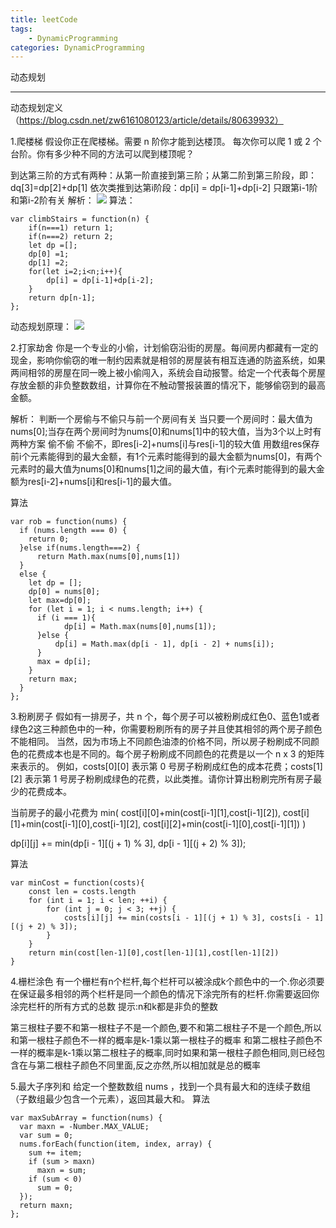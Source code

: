 ```yaml
---
title: leetCode
tags:
    - DynamicProgramming
categories: DynamicProgramming
---
```


动态规划

----------

动态规划定义（https://blog.csdn.net/zw6161080123/article/details/80639932）

1.爬楼梯
假设你正在爬楼梯。需要 n 阶你才能到达楼顶。
每次你可以爬 1 或 2 个台阶。你有多少种不同的方法可以爬到楼顶呢？
<!-- more -->
到达第三阶的方式有两种：从第一阶直接到第三阶；从第二阶到第三阶段，即：dq[3]=dp[2]+dp[1]
依次类推到达第i阶段：dp[i] = dp[i-1]+dp[i-2] 只跟第i-1阶和第i-2阶有关
解析：
![](/assets/climbStairs.png)
算法：
```
var climbStairs = function(n) {
    if(n===1) return 1;
    if(n===2) return 2;
    let dp =[];
    dp[0] =1;
    dp[1] =2;
    for(let i=2;i<n;i++){
        dp[i] = dp[i-1]+dp[i-2];
    }
    return dp[n-1];
};
```
动态规划原理：
![](/assets/clim.png)

2.打家劫舍
你是一个专业的小偷，计划偷窃沿街的房屋。每间房内都藏有一定的现金，影响你偷窃的唯一制约因素就是相邻的房屋装有相互连通的防盗系统，如果两间相邻的房屋在同一晚上被小偷闯入，系统会自动报警。给定一个代表每个房屋存放金额的非负整数数组，计算你在不触动警报装置的情况下，能够偷窃到的最高金额。

解析：
判断一个房偷与不偷只与前一个房间有关 当只要一个房间时：最大值为nums[0];当存在两个房间时为nums[0]和nums[1]中的较大值，当为3个以上时有两种方案 偷不偷 不偷不，即res[i-2]+nums[i]与res[i-1]的较大值
用数组res保存前i个元素能得到的最大金额，有1个元素时能得到的最大金额为nums[0]，有两个元素时的最大值为nums[0]和nums[1]之间的最大值，有i个元素时能得到的最大金额为res[i-2]+nums[i]和res[i-1]的最大值。

算法
```
var rob = function(nums) {
  if (nums.length === 0) {
    return 0;
  }else if(nums.length===2) {
      return Math.max(nums[0],nums[1])
  } 
  else {
    let dp = [];
    dp[0] = nums[0];
    let max=dp[0];
    for (let i = 1; i < nums.length; i++) {
      if (i === 1){
            dp[i] = Math.max(nums[0],nums[1]);
      }else {
          dp[i] = Math.max(dp[i - 1], dp[i - 2] + nums[i]);
      }
      max = dp[i];
    }
    return max;
  }
};
```
3.粉刷房子
假如有一排房子，共 n 个，每个房子可以被粉刷成红色0、蓝色1或者绿色2这三种颜色中的一种，你需要粉刷所有的房子并且使其相邻的两个房子颜色不能相同。
当然，因为市场上不同颜色油漆的价格不同，所以房子粉刷成不同颜色的花费成本也是不同的。每个房子粉刷成不同颜色的花费是以一个 n x 3 的矩阵来表示的。
例如，costs[0][0] 表示第 0 号房子粉刷成红色的成本花费；costs[1][2] 表示第 1 号房子粉刷成绿色的花费，以此类推。请你计算出粉刷完所有房子最少的花费成本。

当前房子的最小花费为 min( cost[i][0]+min(cost[i-1][1],cost[i-1][2]), 
                        cost[i][1]+min(cost[i-1][0],cost[i-1][2], 
                        cost[i][2]+min(cost[i-1][0],cost[i-1][1])
                    )

dp[i][j] += min(dp[i - 1][(j + 1) % 3], dp[i - 1][(j + 2) % 3]);

算法
```
var minCost = function(costs){
    const len = costs.length
    for (int i = 1; i < len; ++i) {
        for (int j = 0; j < 3; ++j) {
            costs[i][j] += min(costs[i - 1][(j + 1) % 3], costs[i - 1][(j + 2) % 3]);
        }
    }
    return min(cost[len-1][0],cost[len-1][1],cost[len-1][2])
}
```

4.栅栏涂色
有一个栅栏有n个栏杆,每个栏杆可以被涂成k个颜色中的一个.你必须要在保证最多相邻的两个栏杆是同一个颜色的情况下涂完所有的栏杆.你需要返回你涂完栏杆的所有方式的总数
提示:n和k都是非负的整数

第三根柱子要不和第一根柱子不是一个颜色,要不和第二根柱子不是一个颜色,所以和第一根柱子颜色不一样的概率是k-1乘以第一根柱子的概率
和第二根柱子颜色不一样的概率是k-1乘以第二根柱子的概率,同时如果和第一根柱子颜色相同,则已经包含在与第二根柱子颜色不同里面,反之亦然,所以相加就是总的概率

5.最大子序列和
给定一个整数数组 nums ，找到一个具有最大和的连续子数组（子数组最少包含一个元素），返回其最大和。
算法
```
var maxSubArray = function(nums) {
  var maxn = -Number.MAX_VALUE;
  var sum = 0;
  nums.forEach(function(item, index, array) {
    sum += item;
    if (sum > maxn)
      maxn = sum;
    if (sum < 0)
      sum = 0;
  });
  return maxn;
};
```
